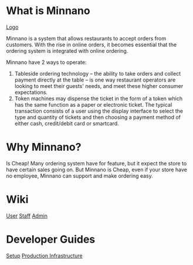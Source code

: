 # What is Minnano

[Logo](/docs/img/logo_background.png)

Minnano is a system that allows restaurants to accept orders from customers. With the rise in online orders, it becomes essential that the ordering system is integrated with online ordering.

Minnano have 2 ways to operate:

1. Tableside ordering technology – the ability to take orders and collect payment directly at the table – is one way restaurant operators are looking to meet their guests' needs, and meet these higher consumer expectations.
2. Token machines may dispense the ticket in the form of a token which has the same function as a paper or electronic ticket. The typical transaction consists of a user using the display interface to select the type and quantity of tickets and then choosing a payment method of either cash, credit/debit card or smartcard.

# Why Minnano?

Is Cheap! Many ordering system have for feature, but it expect the store to have certain sales going on. But Minnano is Cheap, even if your store have no employee, Minnano can support and make ordering easy.

# Wiki

[User](/docs/wiki/user.md)
[Staff](/docs/wiki/staff.md)
[Admin](/docs/wiki/admin.md)

# Developer Guides
[Setup](/docs/wiki/setup.md)
[Production Infrastructure](/docs/wiki/structure.md)